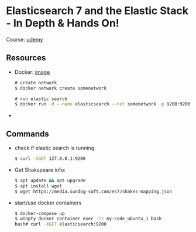 # Elasticsearch 7 and the Elastic Stack - In Depth & Hands On!

Course: [udemy](https://www.udemy.com/course/elasticsearch-7-and-elastic-stack/)

## Resources
* Docker: [image](https://hub.docker.com/_/elasticsearch)
  ```cmd
  # create network
  $ docker network create somenetwork

  # run elastic search
  $ docker run -d --name elasticsearch --net somenetwork -p 9200:9200 -p 9300:9300 -e "discovery.type=single-node" elasticsearch:7.6.0
  ```
*

## Commands
* check if elastic search is running:
  ```bash
  $ curl -XGET 127.0.0.1:9200

* Get Shakspeare info:
  ```bash
  $ apt update && apt upgrade
  $ apt install wget
  $ wget https://media.sundog-soft.com/es7/shakes-mapping.json
  ```

* start/use docker containers
  ```bash
  $ docker-compose up
  $ winpty docker container exec -it my-code_ubuntu_1 bash
  bash# curl -XGET elasticsearch:9200
  ```